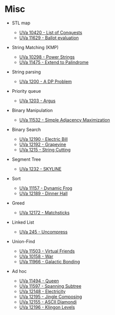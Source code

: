 # Misc

* STL map
  * [UVa 10420 - List of Conquests](http://uva.onlinejudge.org/index.php?option=com_onlinejudge&Itemid=8&page=show_problem&category=24&problem=1361)
  * [UVa 11629 - Ballot evaluation](http://uva.onlinejudge.org/index.php?option=com_onlinejudge&Itemid=8&page=show_problem&category=24&problem=2676)
  
* String Matching (KMP)
  * [UVa 10298 - Power Strings](http://uva.onlinejudge.org/index.php?option=com_onlinejudge&Itemid=8&page=show_problem&category=24&problem=1239)
  * [UVa 11475 - Extend to Palindrome](http://uva.onlinejudge.org/index.php?option=com_onlinejudge&Itemid=8&page=show_problem&category=24&problem=2470)
  
* String parsing  
  * [UVa 1200 - A DP Problem](http://uva.onlinejudge.org/index.php?option=com_onlinejudge&Itemid=8&category=247&page=show_problem&problem=3641)
  
* Priority queue
  * [UVa 1203 - Argus](http://uva.onlinejudge.org/index.php?option=com_onlinejudge&Itemid=8&page=show_problem&category=24&problem=3644)
  
* Binary Manipulation
  * [UVa 11532 - Simple Adjacency Maximization](http://uva.onlinejudge.org/index.php?option=com_onlinejudge&Itemid=8&page=show_problem&category=24&problem=2527)

* Binary Search
  * [UVa 12190 - Electric Bill](http://uva.onlinejudge.org/index.php?option=com_onlinejudge&Itemid=8&page=show_problem&category=24&problem=3342)
  * [UVa 12192 - Grapevine](http://uva.onlinejudge.org/index.php?option=com_onlinejudge&Itemid=8&page=show_problem&category=24&problem=3344) 
  * [UVa 1215 - String Cutting](http://uva.onlinejudge.org/index.php?option=com_onlinejudge&Itemid=8&page=show_problem&category=24&problem=3656)
  
* Segment Tree
  * [UVa 1232 - SKYLINE](http://uva.onlinejudge.org/index.php?option=com_onlinejudge&Itemid=8&page=show_problem&category=24&problem=3673)
  
* Sort
  * [UVa 11157 - Dynamic Frog](http://uva.onlinejudge.org/index.php?option=com_onlinejudge&Itemid=8&page=show_problem&category=24&problem=2098)  
  * [UVa 12189 - Dinner Hall](http://uva.onlinejudge.org/index.php?option=com_onlinejudge&Itemid=8&page=show_problem&category=24&problem=3341)
  
* Greed
  * [UVa 12172 - Matchsticks](http://uva.onlinejudge.org/index.php?option=com_onlinejudge&Itemid=8&page=show_problem&category=24&problem=3324)
  
* Linked List
  * [UVa 245 - Uncompress](http://uva.onlinejudge.org/index.php?option=com_onlinejudge&Itemid=8&page=show_problem&category=24&problem=181)
  
* Union-Find
  * [UVa 11503 - Virtual Friends](http://uva.onlinejudge.org/index.php?option=com_onlinejudge&Itemid=8&page=show_problem&category=24&problem=2498)
  * [UVa 10158 - War](http://uva.onlinejudge.org/index.php?option=com_onlinejudge&Itemid=8&page=show_problem&category=24&problem=1099)
  * [UVa 11966 - Galactic Bonding](http://uva.onlinejudge.org/index.php?option=com_onlinejudge&Itemid=8&page=show_problem&category=24&problem=3117)

* Ad hoc
  * [UVa 11494 - Queen](http://uva.onlinejudge.org/index.php?option=com_onlinejudge&Itemid=8&page=show_problem&category=24&problem=2489)
  * [UVa 11597 - Spanning Subtree](http://uva.onlinejudge.org/index.php?option=com_onlinejudge&Itemid=8&page=show_problem&category=24&problem=2644)  
  * [UVa 12148 - Electricity](http://uva.onlinejudge.org/index.php?option=com_onlinejudge&Itemid=8&page=show_problem&category=24&problem=3300)
  * [UVa 12195 - Jingle Composing](http://uva.onlinejudge.org/index.php?option=com_onlinejudge&Itemid=8&page=show_problem&category=24&problem=3347)
  * [UVa 12155 - ASCII Diamondi](http://uva.onlinejudge.org/index.php?option=com_onlinejudge&Itemid=8&page=show_problem&category=24&problem=3307)
  * [UVa 12196 - Klingon Levels](http://uva.onlinejudge.org/index.php?option=com_onlinejudge&Itemid=8&page=show_problem&category=24&problem=3348)
